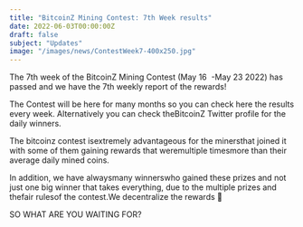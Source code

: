 ```yaml
---
title: "BitcoinZ Mining Contest: 7th Week results"
date: 2022-06-03T00:00:00Z
draft: false
subject: "Updates"
image: "/images/news/ContestWeek7-400x250.jpg"
---
```


The 7th week of the BitcoinZ Mining Contest (May 16  -May 23 2022) has passed and we have the 7th weekly report of the rewards!

The Contest will be here for many months so you can check here the results every week. Alternatively you can check theBitcoinZ Twitter profile for the daily winners.

The bitcoinz contest isextremely advantageous for the minersthat joined it with some of them gaining rewards that weremultiple timesmore than their average daily mined coins.

In addition, we have alwaysmany winnerswho gained these prizes and not just one big winner that takes everything, due to the multiple prizes and thefair rulesof the contest.We decentralize the rewards 🙂

SO WHAT ARE YOU WAITING FOR?
